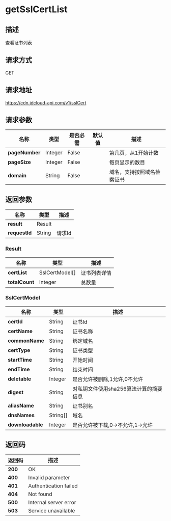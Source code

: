 # getSslCertList


## 描述
查看证书列表

## 请求方式
GET

## 请求地址
https://cdn.jdcloud-api.com/v1/sslCert


## 请求参数
|名称|类型|是否必需|默认值|描述|
|---|---|---|---|---|
|**pageNumber**|Integer|False| |第几页，从1开始计数|
|**pageSize**|Integer|False| |每页显示的数目|
|**domain**|String|False| |域名，支持按照域名检索证书|


## 返回参数
|名称|类型|描述|
|---|---|---|
|**result**|Result| |
|**requestId**|String|请求Id|

### Result
|名称|类型|描述|
|---|---|---|
|**certList**|SslCertModel[]|证书列表详情|
|**totalCount**|Integer|总数量|
### SslCertModel
|名称|类型|描述|
|---|---|---|
|**certId**|String|证书Id|
|**certName**|String|证书名称|
|**commonName**|String|绑定域名|
|**certType**|String|证书类型|
|**startTime**|String|开始时间|
|**endTime**|String|结束时间|
|**deletable**|Integer|是否允许被删除,1允许,0不允许|
|**digest**|String|对私钥文件使用sha256算法计算的摘要信息|
|**aliasName**|String|证书别名|
|**dnsNames**|String[]|域名|
|**downloadable**|Integer|是否允许被下载,0->不允许,1->允许|

## 返回码
|返回码|描述|
|---|---|
|**200**|OK|
|**400**|Invalid parameter|
|**401**|Authentication failed|
|**404**|Not found|
|**500**|Internal server error|
|**503**|Service unavailable|
